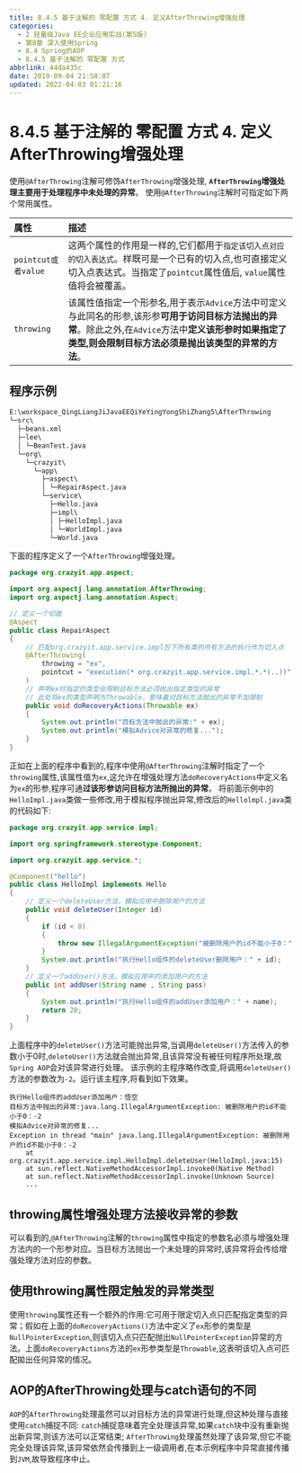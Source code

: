 ```yaml
---
title: 8.4.5 基于注解的 零配置 方式 4. 定义AfterThrowing增强处理
categories: 
  - 2 轻量级Java EE企业应用实战(第5版)
  - 第8章 深入使用Spring
  - 8.4 Spring的AOP
  - 8.4.5 基于注解的 零配置 方式
abbrlink: 44da435c
date: 2019-09-04 21:58:07
updated: 2022-04-03 01:21:16
---
```

# 8.4.5 基于注解的 零配置 方式 4. 定义AfterThrowing增强处理 #
使用`@AfterThrowing`注解可修饰`AfterThrowing`增强处理, **`AfterThrowing`增强处理主要用于处理程序中未处理的异常**。
使用`@AfterThrowing`注解时可指定如下两个常用属性。

|属性|描述|
|:---|:---|
|`pointcut或者value`|这两个属性的作用是一样的,它们都用于`指定该切入点对应的切入表达式`。样既可是一个已有的切入点,也可直接定义切入点表达式。当指定了`pointcut`属性值后, `value`属性值将会被覆盖。|
|`throwing`|该属性值指定一个形参名,用于表示`Advice`方法中可定义与此同名的形参,该形参**可用于访问目标方法抛出的异常**。除此之外,在`Advice`方法中**定义该形参时如果指定了类型,则会限制目标方法必须是抛出该类型的异常的方法**。|

## 程序示例 ##
```cmd
E:\workspace_QingLiangJiJavaEEQiYeYingYongShiZhang5\AfterThrowing
└─src\
  ├─beans.xml
  ├─lee\
  │ └─BeanTest.java
  └─org\
    └─crazyit\
      └─app\
        ├─aspect\
        │ └─RepairAspect.java
        └─service\
          ├─Hello.java
          ├─impl\
          │ ├─HelloImpl.java
          │ └─WorldImpl.java
          └─World.java
```
下面的程序定义了一个`AfterThrowing`增强处理。
```java
package org.crazyit.app.aspect;

import org.aspectj.lang.annotation.AfterThrowing;
import org.aspectj.lang.annotation.Aspect;

// 定义一个切面
@Aspect
public class RepairAspect
{
    // 匹配org.crazyit.app.service.impl包下所有类的所有方法的执行作为切入点
    @AfterThrowing(
        throwing = "ex", 
        pointcut = "execution(* org.crazyit.app.service.impl.*.*(..))"
    )
    // 声明ex时指定的类型会限制目标方法必须抛出指定类型的异常
    // 此处将ex的类型声明为Throwable，意味着对目标方法抛出的异常不加限制
    public void doRecoveryActions(Throwable ex)
    {
        System.out.println("目标方法中抛出的异常:" + ex);
        System.out.println("模拟Advice对异常的修复...");
    }
}
```
正如在上面的程序中看到的,程序中使用`@AfterThrowing`注解时指定了一个`throwing`属性,该属性值为`ex`,这允许在增强处理方法`doRecoveryActions`中定义名为`ex`的形参,程序可通**过该形参访问目标方法所抛出的异常**。
将前面示例中的`HelloImpl.java`类做一些修改,用于模拟程序抛出异常,修改后的`Hellolmpl.java`类的代码如下:
```java
package org.crazyit.app.service.impl;

import org.springframework.stereotype.Component;

import org.crazyit.app.service.*;

@Component("hello")
public class HelloImpl implements Hello
{
    // 定义一个deleteUser方法，模拟应用中删除用户的方法
    public void deleteUser(Integer id)
    {
        if (id < 0)
        {
            throw new IllegalArgumentException("被删除用户的id不能小于0：" + id);
        }
        System.out.println("执行Hello组件的deleteUser删除用户：" + id);
    }
    // 定义一个addUser()方法，模拟应用中的添加用户的方法
    public int addUser(String name , String pass)
    {
        System.out.println("执行Hello组件的addUser添加用户：" + name);
        return 20;
    }
}
```
上面程序中的`deleteUser()`方法可能抛出异常,当调用`deleteUser()`方法传入的参数小于0时,`deleteUser()`方法就会抛出异常,且该异常没有被任何程序所处理,故`Spring AOP`会对该异常进行处理。
该示例的主程序略作改变,将调用`deleteUser()`方法的参数改为`-2`。运行该主程序,将看到如下效果。
```
执行Hello组件的addUser添加用户：悟空
目标方法中抛出的异常:java.lang.IllegalArgumentException: 被删除用户的id不能小于0：-2
模拟Advice对异常的修复...
Exception in thread "main" java.lang.IllegalArgumentException: 被删除用户的id不能小于0：-2
    at org.crazyit.app.service.impl.HelloImpl.deleteUser(HelloImpl.java:15)
    at sun.reflect.NativeMethodAccessorImpl.invoke0(Native Method)
    at sun.reflect.NativeMethodAccessorImpl.invoke(Unknown Source)
    ...
```
## throwing属性增强处理方法接收异常的参数 ##
可以看到的,`@AfterThrowing`注解的`throwing`属性中指定的参数名必须与增强处理方法内的一个形参对应。当目标方法抛出一个未处理的异常时,该异常将会传给增强处理方法对应的参数。
## 使用throwing属性限定触发的异常类型 ##
使用`throwing`属性还有一个额外的作用:它可用于限定切入点只匹配指定类型的异常；假如在上面的`doRecoveryActions()`方法中定义了`ex`形参的类型是`NullPointerException`,则该切入点只匹配抛出`NullPointerException`异常的方法。上面`doRecoveryActions`方法的`ex`形参类型是`Throwable`,这表明该切入点可匹配拋出任何异常的情况。

## AOP的AfterThrowing处理与catch语句的不同 ##
`AOP`的`AfterThrowing`处理虽然可以对目标方法的异常进行处理,但这种处理与直接使用`catch`捕捉不同:
`catch`捕捉意味着完全处理该异常,如果`catch`块中没有重新抛出新异常,则该方法可以正常结束;
`AfterThrowing`处理虽然处理了该异常,但它不能完全处理该异常,该异常依然会传播到上一级调用者,在本示例程序中异常直接传播到`JVM`,故导致程序中止。


